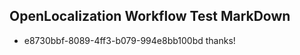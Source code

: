 ## OpenLocalization Workflow Test MarkDown
* e8730bbf-8089-4ff3-b079-994e8bb100bd thanks!

<!--HONumber=Jul16_HO4-->


